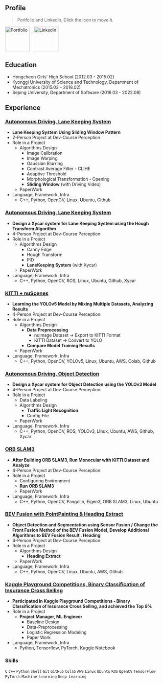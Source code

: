 ## Profile
> Portfolio and Linkedin, Click the icon to move it.

<a href="https://www.notion.so/i-am-jen/J-s-Portfolio-0e818bc5e9904f428b1d222e8dbee99a" style="margin-right: 10px;">
  <img src="https://github.com/user-attachments/assets/baaa10f4-56b7-4b1d-8740-ec61aa433e13" width="80" height="80" alt="Portfolio"></a>
<a href="https://www.linkedin.com/in/0x4a/">
    <img src="https://github.com/user-attachments/assets/331dacae-19b9-4514-86bd-411a5b235d58" width="80" height="80" alt="Linkedin"></a>


## Education

- Hongcheon Girls' High School (2012.03 - 2015.02) <br>
- Kyonggi University of Science and Technology, Department of Mechatronics (2015.03 - 2018.02) <br>
- Sejong University, Department of Software (2019.03 - 2022.08)


## Experience

### [Autonomous Driving, Lane Keeping System](https://www.notion.so/Lane-Keeping-System-Online-85248b2069b049159c92788a1746529c?pvs=21)

- **Lane Keeping System Using Sliding Window Pattern**
- 2-Person Project at Dev-Course Perception
- Role in a Project
    - Algorithms Design
        - Image Calibration
        - Image Warping
        - Gaussian Blurring
        - Contrast Average Filter - CLIHE
        - Adaptive Threshold
        - Morphological Transformation - Opening
        - **Sliding Window** (with Driving Video)
    - PaperWork
- Language, Framework, Infra
    - C++, Python, OpenCV, Linux, Ubuntu, Github

### [Autonomous Driving, Lane Keeping System](https://www.notion.so/Lane-Keeping-System-Offline-Xycar-b395e5a9a12b4458b6e1705aa91a4116?pvs=21)

- **Design a Xycar system for Lane Keeping System using the Hough Transform Algorithm**
- 4-Person Project at Dev-Course Perception
- Role in a Project
    - Algorithms Design
        - Canny Edge
        - Hough Transform
        - PID
        - **LaneKeeping System** (with Xycar)
    - PaperWork
- Language, Framework, Infra
    - C++, Python, OpenCV, ROS, Linux, Ubuntu, Github, Xycar

### [KITTI + nuScenes](https://www.notion.so/KITTI-nuScenes-e3b5c4c9ea6f4fc294e3d41a2f75380d?pvs=21)

- **Learning the YOLOv5 Model by Mixing Multiple Datasets, Analyzing Results**
- 4-Person Project at Dev-Course Perception
- Role in a Project
    - Algorithms Design
        - **Data Preprocessing**
            - nuImage Dataset → Export to KITTI Format
            - KITTI Dataset → Convert to YOLO
        - **Compare Model Training Results**
    - PaperWork
- Language, Framework, Infra
    - C++, Python, OpenCV, YOLOv5, Linux, Ubuntu, AWS, Colab, Github

### [Autonomous Driving, Object Detection](https://www.notion.so/Object-Detection-Driving-8e6952e4ae7f4e89ba63f8db68139014?pvs=21)

- **Design a Xycar system for Object Detection using the YOLOv3 Model**
- 4-Person Project at Dev-Course Perception
- Role in a Project
    - Data Labeling
    - Algorithms Design
        - **Traffic Light Recognition**
        - Config File
    - PaperWork
- Language, Framework, Infra
    - C++, Python, OpenCV, ROS, YOLOv3, Linux, Ubuntu, AWS, Github, Xycar

### [ORB SLAM3](https://www.notion.so/ORB-SLAM3-d2d8d426aae84e448c410cfdbd4ed169?pvs=21)

- **After Building ORB SLAM3, Run Monocular with KITTI Dataset and Analyze**
- 4-Person Project at Dev-Course Perception
- Role in a Project
    - Configuring Environment
    - **Run ORB SLAM3**
    - PaperWork
- Language, Framework, Infra
    - C++, Python, OpenCV, Pangolin, Eigen3, ORB SLAM3, Linux, Ubuntu

### [BEV Fusion with PointPainting & Heading Extract](https://www.notion.so/BEV-Fusion-with-PointPainting-Heading-Extract-b3b0f04b4cc04e64956f6af3e98fd003?pvs=21)

- **Object Detection and Segmentation using Sensor Fusion / Change the Front Fusion Method of the BEV Fusion Model, Develop Additional Algorithms to BEV Fusion Result : Heading**
- 4-Person Project at Dev-Course Perception
- Role in a Project
    - Algorithms Design
        - **Heading Extract**
    - PaperWork
- Language, Framework, Infra
    - C++, Python, OpenCV, Linux, Ubuntu, AWS, Github
 
### [Kaggle Playground Competitions, Binary Classification of Insurance Cross Selling](https://www.notion.so/Binary-Classification-of-Insurance-Cross-Selling-caf0beabac5b4ed08826c5570dc92f66?pvs=21)

- **Participated in Kaggle Playground Competitions - Binary Classification of Insurance Cross Selling, and achieved the Top 9%**
- Role in a Project
    - **Project Manager, ML Engineer**
        - Baseline Design
        - Data-Preprocessing
        - Logistic Regression Modeling
        - Paper Work
- Language, Framework, Infra
    - Python, Tensorflow, PyTorch, Kaggle Notebook

### Skills

`C` `C++` `Python` `Shell` 
`Git` `GitHub` `Colab` `AWS` 
`Linux` `Ubuntu` `ROS` 
`OpenCV` 
`TensorFlow` `PyTorch` `Machine Learning` `Deep Learning`
